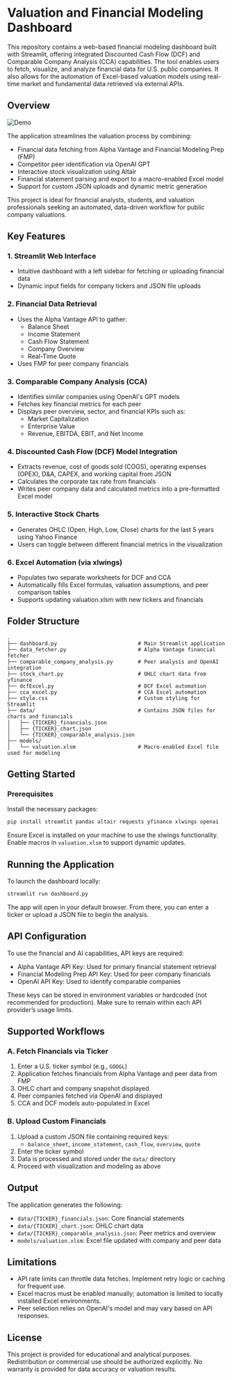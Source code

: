 
# Valuation and Financial Modeling Dashboard

This repository contains a web-based financial modeling dashboard built with Streamlit, offering integrated Discounted Cash Flow (DCF) and Comparable Company Analysis (CCA) capabilities. The tool enables users to fetch, visualize, and analyze financial data for U.S. public companies. It also allows for the automation of Excel-based valuation models using real-time market and fundamental data retrieved via external APIs.

## Overview
![Demo](exampleUI.gif)


The application streamlines the valuation process by combining:

- Financial data fetching from Alpha Vantage and Financial Modeling Prep (FMP)
- Competitor peer identification via OpenAI GPT
- Interactive stock visualization using Altair
- Financial statement parsing and export to a macro-enabled Excel model
- Support for custom JSON uploads and dynamic metric generation

This project is ideal for financial analysts, students, and valuation professionals seeking an automated, data-driven workflow for public company valuations.

## Key Features

### 1. Streamlit Web Interface
- Intuitive dashboard with a left sidebar for fetching or uploading financial data
- Dynamic input fields for company tickers and JSON file uploads

### 2. Financial Data Retrieval
- Uses the Alpha Vantage API to gather:
  - Balance Sheet
  - Income Statement
  - Cash Flow Statement
  - Company Overview
  - Real-Time Quote
- Uses FMP for peer company financials

### 3. Comparable Company Analysis (CCA)
- Identifies similar companies using OpenAI's GPT models
- Fetches key financial metrics for each peer
- Displays peer overview, sector, and financial KPIs such as:
  - Market Capitalization
  - Enterprise Value
  - Revenue, EBITDA, EBIT, and Net Income

### 4. Discounted Cash Flow (DCF) Model Integration
- Extracts revenue, cost of goods sold (COGS), operating expenses (OPEX), D&A, CAPEX, and working capital from JSON
- Calculates the corporate tax rate from financials
- Writes peer company data and calculated metrics into a pre-formatted Excel model

### 5. Interactive Stock Charts
- Generates OHLC (Open, High, Low, Close) charts for the last 5 years using Yahoo Finance
- Users can toggle between different financial metrics in the visualization

### 6. Excel Automation (via xlwings)
- Populates two separate worksheets for DCF and CCA
- Automatically fills Excel formulas, valuation assumptions, and peer comparison tables
- Supports updating valuation.xlsm with new tickers and financials

## Folder Structure

```
.
├── dashboard.py                          # Main Streamlit application
├── data_fetcher.py                       # Alpha Vantage financial fetcher
├── comparable_company_analysis.py        # Peer analysis and OpenAI integration
├── stock_chart.py                        # OHLC chart data from yfinance
├── dcfExcel.py                           # DCF Excel automation
├── cca_excel.py                          # CCA Excel automation
├── style.css                             # Custom styling for Streamlit
├── data/                                 # Contains JSON files for charts and financials
│   ├── {TICKER}_financials.json
│   ├── {TICKER}_chart.json
│   └── {TICKER}_comparable_analysis.json
├── models/
│   └── valuation.xlsm                    # Macro-enabled Excel file used for modeling
```

## Getting Started

### Prerequisites

Install the necessary packages:

```bash
pip install streamlit pandas altair requests yfinance xlwings openai
```

Ensure Excel is installed on your machine to use the xlwings functionality. Enable macros in `valuation.xlsm` to support dynamic updates.

## Running the Application

To launch the dashboard locally:

```bash
streamlit run dashboard.py
```

The app will open in your default browser. From there, you can enter a ticker or upload a JSON file to begin the analysis.

## API Configuration

To use the financial and AI capabilities, API keys are required:

- Alpha Vantage API Key: Used for primary financial statement retrieval
- Financial Modeling Prep API Key: Used for peer company financials
- OpenAI API Key: Used to identify comparable companies

These keys can be stored in environment variables or hardcoded (not recommended for production). Make sure to remain within each API provider’s usage limits.

## Supported Workflows

### A. Fetch Financials via Ticker
1. Enter a U.S. ticker symbol (e.g., `GOOGL`)
2. Application fetches financials from Alpha Vantage and peer data from FMP
3. OHLC chart and company snapshot displayed
4. Peer companies fetched via OpenAI and displayed
5. CCA and DCF models auto-populated in Excel

### B. Upload Custom Financials
1. Upload a custom JSON file containing required keys:
   - `balance_sheet`, `income_statement`, `cash_flow`, `overview`, `quote`
2. Enter the ticker symbol
3. Data is processed and stored under the `data/` directory
4. Proceed with visualization and modeling as above

## Output

The application generates the following:

- `data/{TICKER}_financials.json`: Core financial statements
- `data/{TICKER}_chart.json`: OHLC chart data
- `data/{TICKER}_comparable_analysis.json`: Peer metrics and overview
- `models/valuation.xlsm`: Excel file updated with company and peer data

## Limitations

- API rate limits can throttle data fetches. Implement retry logic or caching for frequent use.
- Excel macros must be enabled manually; automation is limited to locally installed Excel environments.
- Peer selection relies on OpenAI's model and may vary based on API responses.

## License

This project is provided for educational and analytical purposes. Redistribution or commercial use should be authorized explicitly. No warranty is provided for data accuracy or valuation results.
